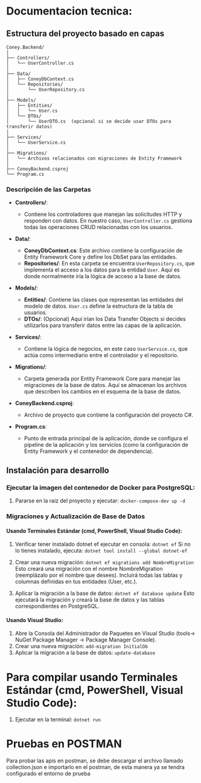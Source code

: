 ﻿
# Documentacion tecnica:

## Estructura del proyecto basado en capas


   ```
Coney.Backend/
│
├── Controllers/
│   └── UserController.cs
│
├── Data/
│   ├── ConeyDbContext.cs
│   └── Repositories/
│       └── UserRepository.cs
│
├── Models/
│   ├── Entities/
│   │   └── User.cs
│   └── DTOs/
│       └── UserDTO.cs  (opcional si se decide usar DTOs para transferir datos)
│
├── Services/
│   └── UserService.cs
│
├── Migrations/
│   └── Archivos relacionados con migraciones de Entity Framework
│
├── ConeyBackend.csproj
└── Program.cs
``` 


### Descripción de las Carpetas

- **Controllers/**: 
  - Contiene los controladores que manejan las solicitudes HTTP y responden con datos. En nuestro caso, `UserController.cs` gestiona todas las operaciones CRUD relacionadas con los usuarios.

- **Data/**:
  - **ConeyDbContext.cs**: Este archivo contiene la configuración de Entity Framework Core y define los DbSet para las entidades.
  - **Repositories/**: En esta carpeta se encuentra `UserRepository.cs`, que implementa el acceso a los datos para la entidad `User`. Aquí es donde normalmente iría la lógica de acceso a la base de datos.

- **Models/**:
  - **Entities/**: Contiene las clases que representan las entidades del modelo de datos. `User.cs` define la estructura de la tabla de usuarios.
  - **DTOs/**: (Opcional) Aquí irían los Data Transfer Objects si decides utilizarlos para transferir datos entre las capas de la aplicación.

- **Services/**:
  - Contiene la lógica de negocios, en este caso `UserService.cs`, que actúa como intermediario entre el controlador y el repositorio.

- **Migrations/**:
  - Carpeta generada por Entity Framework Core para manejar las migraciones de la base de datos. Aquí se almacenan los archivos que describen los cambios en el esquema de la base de datos.

- **ConeyBackend.csproj**:
  - Archivo de proyecto que contiene la configuración del proyecto C#.

- **Program.cs**:
  - Punto de entrada principal de la aplicación, donde se configura el pipeline de la aplicación y los servicios (como la configuración de Entity Framework y el contenedor de dependencia).

## Instalación para desarrollo

### Ejecutar la imagen del contenedor de Docker para PostgreSQL:

1. Pararse en la raíz del proyecto y ejecutar:
   ```docker-compose-dev up -d```



### Migraciones y Actualización de Base de Datos
#### Usando Terminales Estándar (cmd, PowerShell, Visual Studio Code):

1. Verificar tener instalado dotnet ef ejecutar en consola: ``` dotnet ef ``` Si no lo tienes instalado, ejecuta: ```dotnet tool install --global dotnet-ef ```

2. Crear una nueva migración: ```dotnet ef migrations add NombreMigration``` Esto creará una migración con el nombre NombreMigration (reemplázalo por el nombre que desees). Incluirá todas las tablas y columnas definidas en tus entidades (User, etc.).

3. Aplicar la migración a la base de datos: ```dotnet ef database update```  Esto ejecutará la migración y creará la base de datos y las tablas correspondientes en PostgreSQL.


#### Usando Visual Studio:

1. Abre la Consola del Administrador de Paquetes en Visual Studio (tools-> NuGet Package Manager -> Package Manager Console).
2. Crear una nueva migración: ```add-migration InitialDb``` 
3. Aplicar la migración a la base de datos: ```update-database```


# Para compilar usando Terminales Estándar (cmd, PowerShell, Visual Studio Code):

1. Ejecutar en la terminal: ``` dotnet run ```


# Pruebas en POSTMAN
Para probar las apis en postman, se debe descargar el archivo llamado collection.json e importarlo en el postman, de esta manera ya se tendra configurado el entorno de prueba